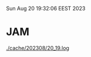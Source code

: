 Sun Aug 20 19:32:06 EEST 2023
# JAM
<a href='./cache/202308/20_19.log'>./cache/202308/20_19.log</a>
